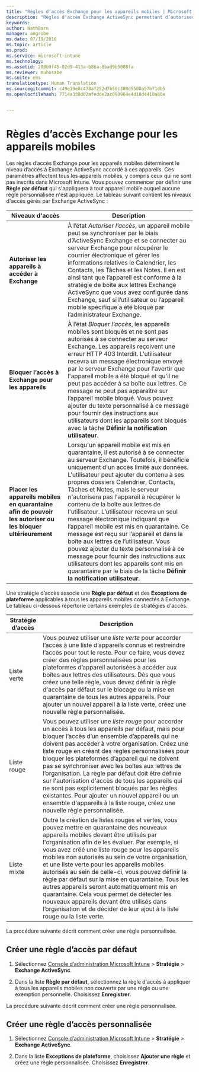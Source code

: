 ```yaml
---
title: "Règles d’accès Exchange pour les appareils mobiles | Microsoft Intune"
description: "Règles d’accès Exchange ActiveSync permettant d’autoriser ou de bloquer les connexions d’appareils avec EAS"
keywords: 
author: NathBarn
manager: angrobe
ms.date: 07/19/2016
ms.topic: article
ms.prod: 
ms.service: microsoft-intune
ms.technology: 
ms.assetid: 208b9f45-02d9-413a-b86a-8bad9b5008fa
ms.reviewer: muhosabe
ms.suite: ems
translationtype: Human Translation
ms.sourcegitcommit: c49e19e8c478af252d7b59c380d5500a57b71db5
ms.openlocfilehash: 7714a338d02afedde2ac090964e4d18d4410a80e


---
```


# Règles d’accès Exchange pour les appareils mobiles
Les règles d’accès Exchange pour les appareils mobiles déterminent le niveau d’accès à Exchange ActiveSync accordé à ces appareils. Ces paramètres affectent tous les appareils mobiles, y compris ceux qui ne sont pas inscrits dans Microsoft Intune. Vous pouvez commencer par définir une **Règle par défaut** qui s'appliquera à tout appareil mobile auquel aucune règle personnalisée n'est appliquée. Le tableau suivant contient les niveaux d'accès gérés par Exchange ActiveSync :

|Niveaux d'accès|Description|
|----------------|---------------|
|**Autoriser les appareils à accéder à Exchange**|À l’état *Autoriser l’accès*, un appareil mobile peut se synchroniser par le biais d’ActiveSync Exchange et se connecter au serveur Exchange pour récupérer le courrier électronique et gérer les informations relatives le Calendrier, les Contacts, les Tâches et les Notes. Il en est ainsi tant que l’appareil est conforme à la stratégie de boîte aux lettres Exchange ActiveSync que vous avez configurée dans Exchange, sauf si l’utilisateur ou l’appareil mobile spécifique a été bloqué par l’administrateur Exchange.|
|**Bloquer l’accès à Exchange pour les appareils**|À l’état *Bloquer l’accès*, les appareils mobiles sont bloqués et ne sont pas autorisés à se connecter au serveur Exchange. Les appareils reçoivent une erreur HTTP 403 Interdit. L'utilisateur recevra un message électronique envoyé par le serveur Exchange pour l'avertir que l'appareil mobile a été bloqué et qu'il ne peut pas accéder à sa boîte aux lettres. Ce message ne peut pas apparaître sur l’appareil mobile bloqué. Vous pouvez ajouter du texte personnalisé à ce message pour fournir des instructions aux utilisateurs dont les appareils sont bloqués avec la tâche **Définir la notification utilisateur**.|
|**Placer les appareils mobiles en quarantaine afin de pouvoir les autoriser ou les bloquer ultérieurement**|Lorsqu'un appareil mobile est mis en quarantaine, il est autorisé à se connecter au serveur Exchange. Toutefois, il bénéficie uniquement d'un accès limité aux données. L'utilisateur peut ajouter du contenu à ses propres dossiers Calendrier, Contacts, Tâches et Notes, mais le serveur n'autorisera pas l'appareil à récupérer le contenu de la boîte aux lettres de l'utilisateur. L’utilisateur recevra un seul message électronique indiquant que l’appareil mobile est mis en quarantaine. Ce message est reçu sur l’appareil et dans la boîte aux lettres de l’utilisateur. Vous pouvez ajouter du texte personnalisé à ce message pour fournir des instructions aux utilisateurs dont les appareils sont mis en quarantaine par le biais de la tâche **Définir la notification utilisateur**.|

Une stratégie d’accès associe une **Règle par défaut** et des **Exceptions de plateforme** applicables à tous les appareils mobiles connectés à Exchange. Le tableau ci-dessous répertorie certains exemples de stratégies d'accès.

|Stratégie d’accès|Description|
|-------------------|---------------|
|Liste verte|Vous pouvez utiliser une *liste verte* pour accorder l’accès à une liste d’appareils connus et restreindre l’accès pour tout le reste. Pour ce faire, vous devez créer des règles personnalisées pour les plateformes d’appareil autorisées à accéder aux boîtes aux lettres des utilisateurs. Dès que vous créez une telle règle, vous devez définir la règle d'accès par défaut sur le blocage ou la mise en quarantaine de tous les autres appareils. Pour ajouter un nouvel appareil à la liste verte, créez une nouvelle règle personnalisée.|
|Liste rouge|Vous pouvez utiliser une *liste rouge* pour accorder un accès à tous les appareils par défaut, mais pour bloquer l’accès d’un ensemble d’appareils qui ne doivent pas accéder à votre organisation. Créez une liste rouge en créant des règles personnalisées pour bloquer les plateformes d’appareil qui ne doivent pas se synchroniser avec les boîtes aux lettres de l’organisation. La règle par défaut doit être définie sur l'autorisation d'accès de tous les appareils qui ne sont pas explicitement bloqués par les règles existantes. Pour ajouter un nouvel appareil ou un ensemble d'appareils à la liste rouge, créez une nouvelle règle personnalisée.|
|Liste mixte|Outre la création de listes rouges et vertes, vous pouvez mettre en quarantaine des nouveaux appareils mobiles devant être utilisés par l'organisation afin de les évaluer. Par exemple, si vous avez créé une liste rouge pour les appareils mobiles non autorisés au sein de votre organisation, et une liste verte pour les appareils mobiles autorisés au sein de celle-ci, vous pouvez définir la règle par défaut sur la mise en quarantaine. Tous les autres appareils seront automatiquement mis en quarantaine. Cela vous permet de détecter les nouveaux appareils devant être utilisés dans l’organisation et de décider de leur ajout à la liste rouge ou la liste verte.|
La procédure suivante décrit comment créer une règle personnalisée.

## Créer une règle d’accès par défaut

1.  Sélectionnez [Console d’administration Microsoft Intune](http://manage.microsoft.com) &gt; **Stratégie** &gt; **Exchange ActiveSync**.

2.  Dans la liste **Règle par défaut**, sélectionnez la règle d'accès à appliquer à tous les appareils mobiles non couverts par une règle ou une exemption personnelle. Choisissez **Enregistrer**.

La procédure suivante décrit comment créer une règle personnalisée.

## Créer une règle d’accès personnalisée

1. Sélectionnez [Console d’administration Microsoft Intune](http://manage.microsoft.com) &gt; **Stratégie** &gt; **Exchange ActiveSync**.

2.  Dans la liste **Exceptions de plateforme**, choisissez **Ajouter une règle** et créez une règle personnalisée. Choisissez **Enregistrer**.



<!--HONumber=Aug16_HO1-->


